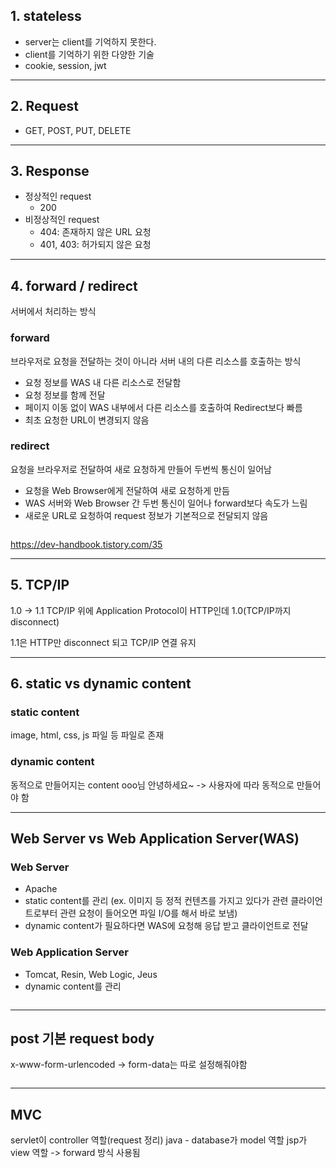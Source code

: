 <h2 id="1-stateless">1. stateless</h2>
<ul>
<li>server는 client를 기억하지 못한다.</li>
<li>client를 기억하기 위한 다양한 기술</li>
<li>cookie, session, jwt</li>
</ul>
<hr />
<h2 id="2-request">2. Request</h2>
<ul>
<li>GET, POST, PUT, DELETE</li>
</ul>
<hr />
<h2 id="3-response">3. Response</h2>
<ul>
<li>정상적인 request<ul>
<li>200</li>
</ul>
</li>
<li>비정상적인 request<ul>
<li>404: 존재하지 않은 URL 요청</li>
<li>401, 403: 허가되지 않은 요청</li>
</ul>
</li>
</ul>
<hr />
<h2 id="4-forward--redirect">4. forward / redirect</h2>
<p>서버에서 처리하는 방식</p>
<h3 id="forward">forward</h3>
<p>브라우저로 요청을 전달하는 것이 아니라 서버 내의 다른 리소스를 호출하는 방식</p>
<ul>
<li>요청 정보를 WAS 내 다른 리소스로 전달함</li>
<li>요청 정보를 함께 전달</li>
<li>페이지 이동 없이 WAS 내부에서 다른 리소스를 호출하여 Redirect보다 빠름</li>
<li>최초 요청한 URL이 변경되지 않음
<img alt="" src="https://velog.velcdn.com/images/jhh0830/post/88f661b3-a056-42ca-9e16-536f60a021bd/image.png" /></li>
</ul>
<h3 id="redirect">redirect</h3>
<p>요청을 브라우저로 전달하여 새로 요청하게 만들어 두번씩 통신이 일어남</p>
<ul>
<li>요청을 Web Browser에게 전달하여 새로 요청하게 만듬</li>
<li>WAS 서버와 Web Browser 간 두번 통신이 일어나 forward보다 속도가 느림</li>
<li>새로운 URL로 요청하여 request 정보가 기본적으로 전달되지 않음</li>
</ul>
<p><img alt="" src="https://velog.velcdn.com/images/jhh0830/post/82fd6306-72d8-47d9-bf92-542313731d2b/image.png" /></p>
<p><a href="https://dev-handbook.tistory.com/35">https://dev-handbook.tistory.com/35</a></p>
<hr />
<h2 id="5-tcpip">5. TCP/IP</h2>
<p>1.0 -&gt; 1.1
TCP/IP 위에 Application Protocol이 HTTP인데 1.0(TCP/IP까지 disconnect)</p>
<p>1.1은 HTTP만 disconnect 되고 TCP/IP 연결 유지</p>
<hr />
<h2 id="6-static-vs-dynamic-content">6. static vs dynamic content</h2>
<h3 id="static-content">static content</h3>
<p>image, html, css, js 파일 등 파일로 존재</p>
<h3 id="dynamic-content">dynamic content</h3>
<p>동적으로 만들어지는 content
ooo님 안녕하세요~ -&gt; 사용자에 따라 동적으로 만들어야 함</p>
<hr />
<h2 id="web-server-vs-web-application-serverwas">Web Server vs Web Application Server(WAS)</h2>
<h3 id="web-server">Web Server</h3>
<ul>
<li>Apache</li>
<li>static content를 관리
  (ex. 이미지 등 정적 컨텐츠를 가지고 있다가 관련 클라이언트로부터 관련 요청이 들어오면 파일 I/O를 해서 바로 보냄)</li>
<li>dynamic content가 필요하다면 WAS에 요청해 응답 받고 클라이언트로 전달</li>
</ul>
<h3 id="web-application-server">Web Application Server</h3>
<ul>
<li>Tomcat, Resin, Web Logic, Jeus </li>
<li>dynamic content를 관리</li>
</ul>
<p><img alt="" src="https://velog.velcdn.com/images/jhh0830/post/4c4b0ccc-5325-4b52-928e-bba9835e4ae4/image.png" /></p>
<hr />
<h2 id="post-기본-request-body">post 기본 request body</h2>
<p>x-www-form-urlencoded
-&gt; form-data는 따로 설정해줘야함</p>
<p><img alt="" src="https://velog.velcdn.com/images/jhh0830/post/82a81940-71d2-49fa-b4e9-b9bbde2596a9/image.png" /></p>
<hr />
<h2 id="mvc">MVC</h2>
<p>servlet이 controller 역할(request 정리)
java - database가 model 역할
jsp가 view 역할
-&gt; forward 방식 사용됨</p>
<p><img alt="" src="https://velog.velcdn.com/images/jhh0830/post/6e1707d0-af27-4e27-89f7-9459e73b0c41/image.png" /></p>